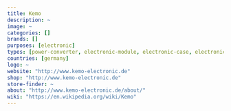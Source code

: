 ```yaml
---
title: Kemo
description: ~
image: ~
categories: []
brands: []
purposes: [electronic]
types: [power-converter, electronic-module, electronic-case, electronic-kit]
countries: [germany]
logo: ~
website: "http://www.kemo-electronic.de"
shop: "http://www.kemo-electronic.de"
store-finder: ~
about: "http://www.kemo-electronic.de/about/"
wiki: "https://en.wikipedia.org/wiki/Kemo"
---
```

